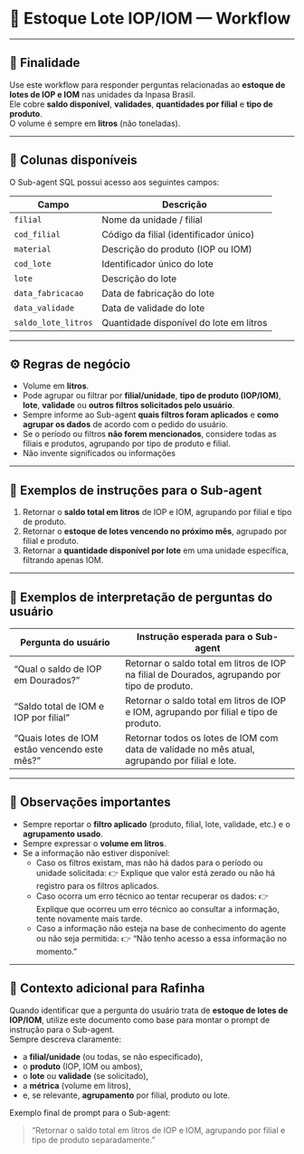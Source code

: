 # 📘 Estoque Lote IOP/IOM — Workflow

---

## 🧭 Finalidade
Use este workflow para responder perguntas relacionadas ao **estoque de lotes de IOP e IOM** nas unidades da Inpasa Brasil.  
Ele cobre **saldo disponível**, **validades**, **quantidades por filial** e **tipo de produto**.  
O volume é sempre em **litros** (não toneladas).

---

## 🧱 Colunas disponíveis
O Sub-agent SQL possui acesso aos seguintes campos:

| Campo | Descrição |
|--------|------------|
| `filial` | Nome da unidade / filial |
| `cod_filial` | Código da filial (identificador único) |
| `material` | Descrição do produto (IOP ou IOM) |
| `cod_lote` | Identificador único do lote |
| `lote` | Descrição do lote |
| `data_fabricacao` | Data de fabricação do lote |
| `data_validade` | Data de validade do lote |
| `saldo_lote_litros` | Quantidade disponível do lote em litros |

---

## ⚙️ Regras de negócio
- Volume em **litros**.  
- Pode agrupar ou filtrar por **filial/unidade**, **tipo de produto (IOP/IOM)**, **lote**, **validade** ou **outros filtros solicitados pelo usuário**.  
- Sempre informe ao Sub-agent **quais filtros foram aplicados** e **como agrupar os dados** de acordo com o pedido do usuário.  
- Se o período ou filtros **não forem mencionados**, considere todas as filiais e produtos, agrupando por tipo de produto e filial.  
- Não invente significados ou informações

---

## 🧩 Exemplos de instruções para o Sub-agent

1. Retornar o **saldo total em litros** de IOP e IOM, agrupando por filial e tipo de produto.  
2. Retornar o **estoque de lotes vencendo no próximo mês**, agrupado por filial e produto.  
3. Retornar a **quantidade disponível por lote** em uma unidade específica, filtrando apenas IOM.  

---

## 🧮 Exemplos de interpretação de perguntas do usuário

| Pergunta do usuário | Instrução esperada para o Sub-agent |
|----------------------|-------------------------------------|
| “Qual o saldo de IOP em Dourados?” | Retornar o saldo total em litros de IOP na filial de Dourados, agrupando por tipo de produto. |
| “Saldo total de IOM e IOP por filial” | Retornar o saldo total em litros de IOP e IOM, agrupando por filial e tipo de produto. |
| “Quais lotes de IOM estão vencendo este mês?” | Retornar todos os lotes de IOM com data de validade no mês atual, agrupando por filial e lote. |

---

## 📌 Observações importantes
- Sempre reportar o **filtro aplicado** (produto, filial, lote, validade, etc.) e o **agrupamento usado**.  
- Sempre expressar o **volume em litros**.  
- Se a informação não estiver disponível:
  - Caso os filtros existam, mas não há dados para o período ou unidade solicitada:
    👉 Explique que valor está zerado ou não há registro para os filtros aplicados.
  - Caso ocorra um erro técnico ao tentar recuperar os dados:
    👉 Explique que ocorreu um erro técnico ao consultar a informação, tente novamente mais tarde.
  - Caso a informação não esteja na base de conhecimento do agente ou não seja permitida:
    👉 “Não tenho acesso a essa informação no momento.” 

---

## 🧠 Contexto adicional para Rafinha
Quando identificar que a pergunta do usuário trata de **estoque de lotes de IOP/IOM**, utilize este documento como base para montar o prompt de instrução para o Sub-agent.  
Sempre descreva claramente:
- a **filial/unidade** (ou todas, se não especificado),  
- o **produto** (IOP, IOM ou ambos),  
- o **lote** ou **validade** (se solicitado),  
- a **métrica** (volume em litros),  
- e, se relevante, **agrupamento** por filial, produto ou lote.  

Exemplo final de prompt para o Sub-agent:  
> “Retornar o saldo total em litros de IOP e IOM, agrupando por filial e tipo de produto separadamente.”
